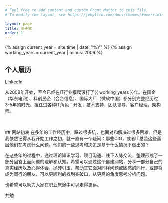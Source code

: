 ```yaml
---
# Feel free to add content and custom Front Matter to this file.
# To modify the layout, see https://jekyllrb.com/docs/themes/#overriding-theme-defaults

layout: page
title: 关于我
order: 1
---
```


{% assign current_year = site.time | date: "%Y" %}
{% assign working_years = current_year | minus: 2009 %}

## 个人履历
[LinkedIn](https://www.linkedin.com/in/van-pan/)

从2009年开始，至今已经在IT行业摸爬滚打了{{ working_years }}年。在国企（华东电网）、科创民企（合合信息）、国际大厂（微软中国）都分别完整经历过3-5年的时光。担任过各种IT角色：开发，技术支持，团队领导，客户经理，架构师。

<br/>
<br/>
## 网站初衷
在多年的工作经历中，踩过很多坑，也面对和解决过很多困难。但是我依然记得从我开始工作之初，就一直有一个疑问：那些CIO，或者IT总监这些高层他们在考虑什么问题。他们的一些思考和决策是基于什么情况下做出的？

在这些年的过程中，通过理论知识学习、项目沟通、线下人脉交流，整理形成了一部分回答上面问题的理解和认知。希望可以通过这个自建网站，分享一部分自己的真实经历以及心得体会，抛砖引玉，帮助其它面对同样问题或困惑的同行，或即将成为同行的朋友，可以更顺利的找到突破口，从更高的角度思考分析问题。

也希望可以助力大家在职业旅途中可以走得更远。

共勉